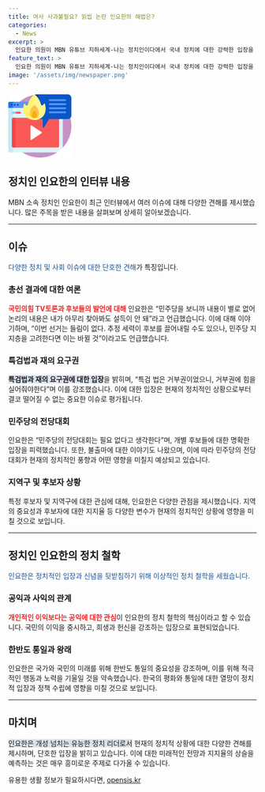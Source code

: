 ```yaml
---
title: 여사 사과불필요? 읽씹 논란 인요한의 해법은?
categories:
  - News
excerpt: >
  인요한 의원이 MBN 유튜브 지하세계-나는 정치인이다에서 국내 정치에 대한 강력한 입장을 표명했다. 후보들의 TV토론을 비판하며 정치의 감성 부분에 더 관심이 있는 것으로 보였다. 또한, 불출마와 관련된 발언으로 정치적으로 의미 있는 행보를 보이고자 하는 의지를 드러냈다. 결론적으로, 인요한 의원은 국민을 위해 자신을 희생하며 더 나은 국가를 건설하고자 하는 참된 정치의 정의를 실천하려는 의지를 보였다.
feature_text: >
  인요한 의원이 MBN 유튜브 지하세계-나는 정치인이다에서 국내 정치에 대한 강력한 입장을 표명했다. 후보들의 TV토론을 비판하며 정치의 감성 부분에 더 관심이 있는 것으로 보였다. 또한, 불출마와 관련된 발언으로 정치적으로 의미 있는 행보를 보이고자 하는 의지를 드러냈다. 결론적으로, 인요한 의원은 국민을 위해 자신을 희생하며 더 나은 국가를 건설하고자 하는 참된 정치의 정의를 실천하려는 의지를 보였다.
image: '/assets/img/newspaper.png'
---
```


<p><img src="/assets/img/news.png" alt="rentncar 속보" /></p>

<h2>정치인 인요한의 인터뷰 내용</h2>

<p data-ke-size="size16">MBN 소속 정치인 인요한이 최근 인터뷰에서 여러 이슈에 대해 다양한 견해를 제시했습니다. 많은 주목을 받은 내용을 살펴보며 상세히 알아보겠습니다.</p>

<hr>

<h2 data-ke-size="size26">이슈</h2>

<p><span style="color: #1a5490;">다양한 정치 및 사회 이슈에 대한 단호한 견해</span>가 특징입니다.</p>

<h3>총선 결과에 대한 여론</h3>

<p><b><span style="color: #ee2323;">국민의힘 TV토론과 후보들의 발언에 대해</span></b> 인요한은 “민주당을 보니까 내용이 별로 없어 논리의 내용은 내가 아무리 찾아봐도 설득이 안 돼”라고 언급했습니다. 이에 대해 이야기하며, “이번 선거는 들림이 없다. 추정 세력이 후보를 끌어내릴 수도 있으나, 민주당 지지층을 고려한다면 이는 바뀔 것”이라고도 언급했습니다.</p>

<h3>특검법과 재의 요구권</h3>

<p><b><span style="background-color: #21538527;">특검법과 재의 요구권에 대한 입장</span></b>을 밝히며, “특검 법은 거부권이었으니, 거부권에 힘을 실어줘야한다”며 이를 강조했습니다. 이에 대한 입장은 현재의 정치적인 상황으로부터 결코 떨어질 수 없는 중요한 이슈로 평가됩니다.</p>

<h3>민주당의 전당대회</h3>

<p>인요한은 “민주당의 전당대회는 필요 없다고 생각한다”며, 개별 후보들에 대한 명확한 입장을 피력했습니다. 또한, 불출마에 대한 이야기도 나왔으며, 이에 따라 민주당의 전당대회가 현재의 정치적인 풍향과 어떤 영향을 미칠지 예상되고 있습니다.</p>

<h3>지역구 및 후보자 상황</h3>

<p>특정 후보자 및 지역구에 대한 관심에 대해, 인요한은 다양한 관점을 제시했습니다. 지역의 중요성과 후보자에 대한 지지율 등 다양한 변수가 현재의 정치적인 상황에 영향을 미칠 것으로 보입니다.</p>

<hr>

<h2 data-ke-size="size26">정치인 인요한의 정치 철학</h2>

<p><span style="color: #1a5490;">인요한은 정치적인 입장과 신념을 뒷받침하기 위해 이상적인 정치 철학을 세웠습니다.</span></p>

<h3>공익과 사익의 관계</h3>

<p><b><span style="color: #ee2323;">개인적인 이익보다는 공익에 대한 관심</span></b>이 인요한의 정치 철학의 핵심이라고 할 수 있습니다. 국민의 이익을 중시하고, 희생과 헌신을 강조하는 입장으로 표현되었습니다.</p>

<h3>한반도 통일과 왕래</h3>

<p>인요한은 국가와 국민의 미래를 위해 한반도 통일의 중요성을 강조하며, 이를 위해 적극적인 행동과 노력을 기울일 것을 약속했습니다. 한국의 평화와 통일에 대한 열망이 정치적 입장과 정책 수립에 영향을 미칠 것으로 보입니다.</p>

<hr>

<h2 data-ke-size="size26">마치며</h2>

<p><span style="background-color: #21538527;">인요한은 개성 넘치는 유능한 정치 리더로서</span> 현재의 정치적 상황에 대한 다양한 견해를 제시하며, 단호한 입장을 밝히고 있습니다. 이에 대한 미래적인 전망과 지지율의 상슬을 예측하는 것은 매우 흥미로운 주제로 다가올 수 있습니다.</p>
유용한 생활 정보가 필요하시다면, <a href="https://opensis.kr" rel="dofollow">opensis.kr</a>


